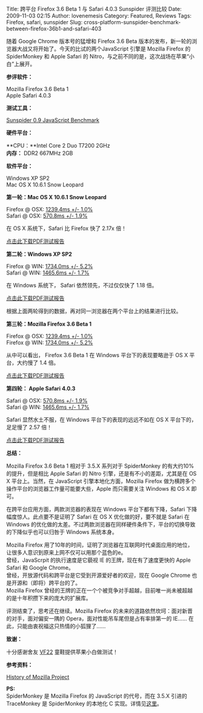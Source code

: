 Title: 跨平台 Firefox 3.6 Beta 1 与 Safari 4.0.3 Sunspider 评测比较
Date: 2009-11-03 02:15
Author: lovenemesis
Category: Featured, Reviews
Tags: Firefox, safari, sunspider
Slug: cross-platform-sunspider-benchmark-between-firefox-36b1-and-safari-403

随着 Google Chrome 版本号的猛增和 Firefox 3.6 Beta
版本的发布，新一轮的浏览器大战又将开始了。今天的比试的两个JavaScript
引擎是 Mozilla Firefox 的 SpiderMonkey 和 Apple Safari 的
Nitro，与之前不同的是，这次战场在苹果“小白”上展开。

**参评软件：**

Mozilla Firefox 3.6 Beta 1  
Apple Safari 4.0.3

**测试工具：**

[Sunspider 0.9 JavaScript
Benchmark](http://www2.webkit.org/perf/sunspider-0.9/sunspider.html)

**硬件平台：**

**CPU：**Intel Core 2 Duo T7200 2GHz  
**内存：** DDR2 667MHz 2GB

**软件平台：**

Windows XP SP2  
Mac OS X 10.6.1 Snow Leopard

**第一轮：Mac OS X 10.6.1 Snow Leopard**

Firefox @ OSX: [1239.4ms +/-
1.0%](http://www2.webkit.org/perf/sunspider-0.9/sunspider-results.html?%7B%223d-cube%22:%5B59,60,58,58,60%5D,%223d-morph%22:%5B33,34,34,34,37%5D,%223d-raytrace%22:%5B88,86,84,84,86%5D,%22access-binary-trees%22:%5B58,62,57,56,53%5D,%22access-fannkuch%22:%5B80,78,74,78,78%5D,%22access-nbody%22:%5B37,38,38,37,38%5D,%22access-nsieve%22:%5B16,17,16,17,15%5D,%22bitops-3bit-bits-in-byte%22:%5B3,2,2,2,2%5D,%22bitops-bits-in-byte%22:%5B13,13,11,13,15%5D,%22bitops-bitwise-and%22:%5B4,3,3,4,4%5D,%22bitops-nsieve-bits%22:%5B30,32,30,31,32%5D,%22controlflow-recursive%22:%5B43,43,42,42,43%5D,%22crypto-aes%22:%5B41,40,41,40,38%5D,%22crypto-md5%22:%5B18,17,17,17,17%5D,%22crypto-sha1%22:%5B14,10,10,10,10%5D,%22date-format-tofte%22:%5B116,110,112,112,113%5D,%22date-format-xparb%22:%5B91,88,88,88,87%5D,%22math-cordic%22:%5B13,12,12,13,12%5D,%22math-partial-sums%22:%5B19,19,20,20,19%5D,%22math-spectral-norm%22:%5B9,8,8,9,9%5D,%22regexp-dna%22:%5B73,69,70,72,69%5D,%22string-base64%22:%5B16,16,17,16,16%5D,%22string-fasta%22:%5B90,90,91,92,90%5D,%22string-tagcloud%22:%5B119,118,125,119,120%5D,%22string-unpack-code%22:%5B133,135,133,134,133%5D,%22string-validate-input%22:%5B40,39,38,38,39%5D%7D)  
Safari @ OSX: [570.8ms +/-
1.9%](http://www2.webkit.org/perf/sunspider-0.9/sunspider-results.html?%7B%223d-cube%22:%5B22,24,22,22,24%5D,%223d-morph%22:%5B32,26,29,31,30%5D,%223d-raytrace%22:%5B23,26,22,23,23%5D,%22access-binary-trees%22:%5B8,7,7,7,7%5D,%22access-fannkuch%22:%5B21,20,21,21,21%5D,%22access-nbody%22:%5B14,15,15,16,16%5D,%22access-nsieve%22:%5B14,10,11,11,12%5D,%22bitops-3bit-bits-in-byte%22:%5B5,4,5,4,5%5D,%22bitops-bits-in-byte%22:%5B12,12,12,11,12%5D,%22bitops-bitwise-and%22:%5B7,7,7,7,7%5D,%22bitops-nsieve-bits%22:%5B12,9,11,10,11%5D,%22controlflow-recursive%22:%5B6,4,5,5,5%5D,%22crypto-aes%22:%5B16,17,16,16,16%5D,%22crypto-md5%22:%5B8,8,9,9,8%5D,%22crypto-sha1%22:%5B7,7,8,8,7%5D,%22date-format-tofte%22:%5B34,37,36,37,35%5D,%22date-format-xparb%22:%5B42,45,41,43,44%5D,%22math-cordic%22:%5B13,13,14,15,15%5D,%22math-partial-sums%22:%5B25,26,28,27,27%5D,%22math-spectral-norm%22:%5B10,10,12,12,12%5D,%22regexp-dna%22:%5B30,31,27,27,28%5D,%22string-base64%22:%5B21,22,21,23,21%5D,%22string-fasta%22:%5B39,45,39,40,38%5D,%22string-tagcloud%22:%5B45,45,42,42,43%5D,%22string-unpack-code%22:%5B63,67,60,60,60%5D,%22string-validate-input%22:%5B44,47,40,42,41%5D%7D)

在 OS X 系统下，Safari 比 Firefox 快了 2.17x 倍！  

[点击此下载PDF测试报告](http://dl.getdropbox.com/u/464139/Firefox_vs_Safari/Firefox_vs_Safari_OSX.pdf)

**第二轮：Windows XP SP2**

Firefox @ WIN: [1734.0ms +/-
5.2%](http://www2.webkit.org/perf/sunspider-0.9/sunspider-results.html?%7B%223d-cube%22:%5B89,86,93,46,88%5D,%223d-morph%22:%5B110,112,110,110,108%5D,%223d-raytrace%22:%5B138,133,133,123,73%5D,%22access-binary-trees%22:%5B88,93,91,89,89%5D,%22access-fannkuch%22:%5B140,144,143,143,149%5D,%22access-nbody%22:%5B54,51,52,51,52%5D,%22access-nsieve%22:%5B27,26,26,27,27%5D,%22bitops-3bit-bits-in-byte%22:%5B3,3,4,3,3%5D,%22bitops-bits-in-byte%22:%5B28,19,29,28,28%5D,%22bitops-bitwise-and%22:%5B7,6,7,7,6%5D,%22bitops-nsieve-bits%22:%5B57,55,54,54,52%5D,%22controlflow-recursive%22:%5B71,94,96,92,95%5D,%22crypto-aes%22:%5B49,34,71,77,68%5D,%22crypto-md5%22:%5B17,29,30,29,30%5D,%22crypto-sha1%22:%5B11,17,17,18,17%5D,%22date-format-tofte%22:%5B84,144,145,113,151%5D,%22date-format-xparb%22:%5B78,130,133,100,139%5D,%22math-cordic%22:%5B69,68,70,70,71%5D,%22math-partial-sums%22:%5B38,39,39,26,40%5D,%22math-spectral-norm%22:%5B15,15,14,8,16%5D,%22regexp-dna%22:%5B63,64,64,82,65%5D,%22string-base64%22:%5B23,23,23,11,24%5D,%22string-fasta%22:%5B128,130,121,131,135%5D,%22string-tagcloud%22:%5B86,95,87,89,102%5D,%22string-unpack-code%22:%5B95,99,94,93,92%5D,%22string-validate-input%22:%5B61,72,43,65,66%5D%7D)  
Safari @ WIN: [1465.6ms +/-
1.7%](http://www2.webkit.org/perf/sunspider-0.9/sunspider-results.html?%7B%223d-cube%22:%5B112,107,107,108,105%5D,%223d-morph%22:%5B109,106,108,107,109%5D,%223d-raytrace%22:%5B80,81,84,82,82%5D,%22access-binary-trees%22:%5B13,13,12,12,12%5D,%22access-fannkuch%22:%5B36,35,35,36,36%5D,%22access-nbody%22:%5B77,79,78,77,78%5D,%22access-nsieve%22:%5B15,14,15,14,14%5D,%22bitops-3bit-bits-in-byte%22:%5B6,7,7,7,7%5D,%22bitops-bits-in-byte%22:%5B16,16,16,17,16%5D,%22bitops-bitwise-and%22:%5B12,8,8,8,8%5D,%22bitops-nsieve-bits%22:%5B37,36,37,38,37%5D,%22controlflow-recursive%22:%5B8,8,7,7,7%5D,%22crypto-aes%22:%5B31,31,30,29,29%5D,%22crypto-md5%22:%5B39,38,39,40,40%5D,%22crypto-sha1%22:%5B41,42,40,41,40%5D,%22date-format-tofte%22:%5B67,67,69,68,67%5D,%22date-format-xparb%22:%5B88,84,92,92,93%5D,%22math-cordic%22:%5B69,70,71,71,71%5D,%22math-partial-sums%22:%5B109,113,112,111,110%5D,%22math-spectral-norm%22:%5B37,37,37,38,37%5D,%22regexp-dna%22:%5B55,51,51,51,50%5D,%22string-base64%22:%5B50,48,51,50,50%5D,%22string-fasta%22:%5B92,95,91,95,89%5D,%22string-tagcloud%22:%5B87,85,86,85,85%5D,%22string-unpack-code%22:%5B121,120,122,118,121%5D,%22string-validate-input%22:%5B73,73,73,73,38%5D%7D)

在 Windows 系统下， Safari 依然领先，不过仅仅快了 1.18 倍。  

[点击此下载PDF测试报告](http://dl.getdropbox.com/u/464139/Firefox_vs_Safari/Firefox_vs_Safari_WIN.pdf)

根据上面两轮得到的数据，再对同一浏览器在两个平台上的结果进行比较。

**第三轮：Mozilla Firefox 3.6 Beta 1**

Firefox @ OSX: [1239.4ms +/-
1.0%](http://www2.webkit.org/perf/sunspider-0.9/sunspider-results.html?%7B%223d-cube%22:%5B59,60,58,58,60%5D,%223d-morph%22:%5B33,34,34,34,37%5D,%223d-raytrace%22:%5B88,86,84,84,86%5D,%22access-binary-trees%22:%5B58,62,57,56,53%5D,%22access-fannkuch%22:%5B80,78,74,78,78%5D,%22access-nbody%22:%5B37,38,38,37,38%5D,%22access-nsieve%22:%5B16,17,16,17,15%5D,%22bitops-3bit-bits-in-byte%22:%5B3,2,2,2,2%5D,%22bitops-bits-in-byte%22:%5B13,13,11,13,15%5D,%22bitops-bitwise-and%22:%5B4,3,3,4,4%5D,%22bitops-nsieve-bits%22:%5B30,32,30,31,32%5D,%22controlflow-recursive%22:%5B43,43,42,42,43%5D,%22crypto-aes%22:%5B41,40,41,40,38%5D,%22crypto-md5%22:%5B18,17,17,17,17%5D,%22crypto-sha1%22:%5B14,10,10,10,10%5D,%22date-format-tofte%22:%5B116,110,112,112,113%5D,%22date-format-xparb%22:%5B91,88,88,88,87%5D,%22math-cordic%22:%5B13,12,12,13,12%5D,%22math-partial-sums%22:%5B19,19,20,20,19%5D,%22math-spectral-norm%22:%5B9,8,8,9,9%5D,%22regexp-dna%22:%5B73,69,70,72,69%5D,%22string-base64%22:%5B16,16,17,16,16%5D,%22string-fasta%22:%5B90,90,91,92,90%5D,%22string-tagcloud%22:%5B119,118,125,119,120%5D,%22string-unpack-code%22:%5B133,135,133,134,133%5D,%22string-validate-input%22:%5B40,39,38,38,39%5D%7D)  
Firefox @ WIN: [1734.0ms +/-
5.2%](http://www2.webkit.org/perf/sunspider-0.9/sunspider-results.html?%7B%223d-cube%22:%5B89,86,93,46,88%5D,%223d-morph%22:%5B110,112,110,110,108%5D,%223d-raytrace%22:%5B138,133,133,123,73%5D,%22access-binary-trees%22:%5B88,93,91,89,89%5D,%22access-fannkuch%22:%5B140,144,143,143,149%5D,%22access-nbody%22:%5B54,51,52,51,52%5D,%22access-nsieve%22:%5B27,26,26,27,27%5D,%22bitops-3bit-bits-in-byte%22:%5B3,3,4,3,3%5D,%22bitops-bits-in-byte%22:%5B28,19,29,28,28%5D,%22bitops-bitwise-and%22:%5B7,6,7,7,6%5D,%22bitops-nsieve-bits%22:%5B57,55,54,54,52%5D,%22controlflow-recursive%22:%5B71,94,96,92,95%5D,%22crypto-aes%22:%5B49,34,71,77,68%5D,%22crypto-md5%22:%5B17,29,30,29,30%5D,%22crypto-sha1%22:%5B11,17,17,18,17%5D,%22date-format-tofte%22:%5B84,144,145,113,151%5D,%22date-format-xparb%22:%5B78,130,133,100,139%5D,%22math-cordic%22:%5B69,68,70,70,71%5D,%22math-partial-sums%22:%5B38,39,39,26,40%5D,%22math-spectral-norm%22:%5B15,15,14,8,16%5D,%22regexp-dna%22:%5B63,64,64,82,65%5D,%22string-base64%22:%5B23,23,23,11,24%5D,%22string-fasta%22:%5B128,130,121,131,135%5D,%22string-tagcloud%22:%5B86,95,87,89,102%5D,%22string-unpack-code%22:%5B95,99,94,93,92%5D,%22string-validate-input%22:%5B61,72,43,65,66%5D%7D)

从中可以看出， Firefox 3.6 Beta 1 在 Windows 平台下的表现要略逊于 OS X
平台，大约慢了 1.4 倍。  

[点击此下载PDF测试报告](http://dl.getdropbox.com/u/464139/Firefox_vs_Safari/Firefox_OSX_vs_WIN.pdf)

**第四轮： Apple Safari 4.0.3**

Safari @ OSX: [570.8ms +/-
1.9%](http://www2.webkit.org/perf/sunspider-0.9/sunspider-results.html?%7B%223d-cube%22:%5B22,24,22,22,24%5D,%223d-morph%22:%5B32,26,29,31,30%5D,%223d-raytrace%22:%5B23,26,22,23,23%5D,%22access-binary-trees%22:%5B8,7,7,7,7%5D,%22access-fannkuch%22:%5B21,20,21,21,21%5D,%22access-nbody%22:%5B14,15,15,16,16%5D,%22access-nsieve%22:%5B14,10,11,11,12%5D,%22bitops-3bit-bits-in-byte%22:%5B5,4,5,4,5%5D,%22bitops-bits-in-byte%22:%5B12,12,12,11,12%5D,%22bitops-bitwise-and%22:%5B7,7,7,7,7%5D,%22bitops-nsieve-bits%22:%5B12,9,11,10,11%5D,%22controlflow-recursive%22:%5B6,4,5,5,5%5D,%22crypto-aes%22:%5B16,17,16,16,16%5D,%22crypto-md5%22:%5B8,8,9,9,8%5D,%22crypto-sha1%22:%5B7,7,8,8,7%5D,%22date-format-tofte%22:%5B34,37,36,37,35%5D,%22date-format-xparb%22:%5B42,45,41,43,44%5D,%22math-cordic%22:%5B13,13,14,15,15%5D,%22math-partial-sums%22:%5B25,26,28,27,27%5D,%22math-spectral-norm%22:%5B10,10,12,12,12%5D,%22regexp-dna%22:%5B30,31,27,27,28%5D,%22string-base64%22:%5B21,22,21,23,21%5D,%22string-fasta%22:%5B39,45,39,40,38%5D,%22string-tagcloud%22:%5B45,45,42,42,43%5D,%22string-unpack-code%22:%5B63,67,60,60,60%5D,%22string-validate-input%22:%5B44,47,40,42,41%5D%7D)  
Safari @ WIN: [1465.6ms +/-
1.7%](http://www2.webkit.org/perf/sunspider-0.9/sunspider-results.html?%7B%223d-cube%22:%5B112,107,107,108,105%5D,%223d-morph%22:%5B109,106,108,107,109%5D,%223d-raytrace%22:%5B80,81,84,82,82%5D,%22access-binary-trees%22:%5B13,13,12,12,12%5D,%22access-fannkuch%22:%5B36,35,35,36,36%5D,%22access-nbody%22:%5B77,79,78,77,78%5D,%22access-nsieve%22:%5B15,14,15,14,14%5D,%22bitops-3bit-bits-in-byte%22:%5B6,7,7,7,7%5D,%22bitops-bits-in-byte%22:%5B16,16,16,17,16%5D,%22bitops-bitwise-and%22:%5B12,8,8,8,8%5D,%22bitops-nsieve-bits%22:%5B37,36,37,38,37%5D,%22controlflow-recursive%22:%5B8,8,7,7,7%5D,%22crypto-aes%22:%5B31,31,30,29,29%5D,%22crypto-md5%22:%5B39,38,39,40,40%5D,%22crypto-sha1%22:%5B41,42,40,41,40%5D,%22date-format-tofte%22:%5B67,67,69,68,67%5D,%22date-format-xparb%22:%5B88,84,92,92,93%5D,%22math-cordic%22:%5B69,70,71,71,71%5D,%22math-partial-sums%22:%5B109,113,112,111,110%5D,%22math-spectral-norm%22:%5B37,37,37,38,37%5D,%22regexp-dna%22:%5B55,51,51,51,50%5D,%22string-base64%22:%5B50,48,51,50,50%5D,%22string-fasta%22:%5B92,95,91,95,89%5D,%22string-tagcloud%22:%5B87,85,86,85,85%5D,%22string-unpack-code%22:%5B121,120,122,118,121%5D,%22string-validate-input%22:%5B73,73,73,73,38%5D%7D)

Safari 显然水土不服，在 Windows 平台下的表现的远远不如在 OS X
平台下的，足足慢了 2.57 倍！  

[点击此下载PDF测试报告](http://dl.getdropbox.com/u/464139/Firefox_vs_Safari/Safari_OSX_vs_WIN.pdf)

**总结：**

Mozilla Firefox 3.6 Beta 1 相对于 3.5.X 系列对于 SpiderMonkey
的有大约10%的提升，但是相比 Apple Safari 的 Nitro
引擎，还是有不小的差距，尤其是在 OS X 平台上。当然，在 JavaScript
引擎本地化方面，Mozilla Firefox
做为横跨多个操作平台的浏览器工作量可能要大些，Apple 而只需要关注 Windows
和 OS X 即可。

在跨平台应用方面，两款浏览器的表现在 Windows 平台下都有下降，Safari
下降幅度惊人。此点要不是证明了 Safari 在 OS X 优化做的好，要不就是
Safari 在 Windows
的优化做的太差。不过两款浏览器在同样硬件条件下，平台的切换导致的下降似乎也可以归咎于
Windows 系统本身。

Mozilla Firefox
用了10年的时间，证明了浏览器在互联网时代桌面应用的地位，让很多人意识到原来上网不仅可以用那个蓝色的e。  
曾经，JavaScrpit 的执行速度是它藐视 IE 的王牌，现在有了速度更快的 Apple
Safari 和 Google Chrome。  
曾经，开放源代码和跨平台是它受到开源爱好者的欢迎，现在 Google Chrome
也是开源和（即将）跨平台的了。  
Mozilla Firefox
曾经的王牌的正在一个个被竞争对手超越，目前唯一尚未被超越的是十年积攒下来的庞大的扩展库。

评测结束了，思考还在继续。Mozilla Firefox
的未来的道路依然坎坷：面对新晋的对手，面对偏安一隅的
Opera，面对性能吊车尾但是占有率排第一的 IE……
在此，只能由衷祝福这只热情的小狐狸了……

**致谢：**

十分感谢舍友 [VF22](mailto:MACROSS7@qq.com) 童鞋提供苹果小白做测试！

**参考资料：**

[History of Mozilla Project](http://www.mozilla.org/about/history.html)

**PS:**  
SpiderMonkey 是 Mozilla Firefox 的 JavaScript 的代号，而在 3.5.X 引进的
TraceMonkey 是 SpiderMonkey 的本地化 C
实现。详情见[这里](https://wiki.mozilla.org/JavaScript:TraceMonkey)。
